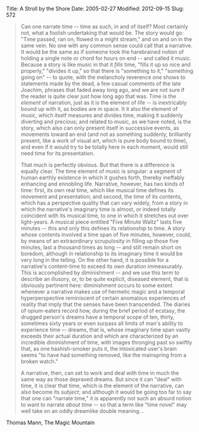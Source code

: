 Title: A Stroll by the Shore
Date: 2005-02-27
Modified: 2012-09-15
Slug: 572

<blockquote>Can one narrate time -- time as such, in and of itself? Most certainly not, what a foolish undertaking that would be. The story would go: "Time passed, ran on, flowed in a might stream," and on and on in the same vein. No one with any common sense could call that a narrative. It would be the same as if someone took the harebrained notion of holding a single note or chord for hours on end -- and called it music. Because a story is like music in that it <i>fills</i> time, "fills it up so nice and properly," "divides it up," so that there is "something to it," "something going on" -- to quote, with the melancholy reverence one shows to statements made by the dead, a few casual comments of the late Joachim, phrases that faded away long ago, and we are not sure if the reader is quite clear just how long ago that was. Time is the <i>element</i> of narration, just as it is the element of life -- is inextricably bound up with it, as bodies are in space. It it also the element of music, which itself measures and divides time, making it suddenly diverting and precious; and related to music, as we have noted, is the story, which also can only present itself in successive events, as movements toward an end (and not as something suddenly, brilliantly present, like a work of visual art, which is pure body bound to time), and even if it would try to be totally here in each moment, would still need time for its presentation.

That much is perfectly obvious. But that there is a difference is equally clear. The time element of music is singular: a segment of human earthly existence in which it gushes forth, thereby ineffably enhancing and ennobling life. Narrative, however, has two kinds of time: first, its own real time, which like musical time defines its movement and presentation; and second, the time of its contents, which has a perspective quality that can vary widely, from a story in which the narrative's imaginary time is almost, or indeed totally coincident with its musical time, to one in which it stretches out over light-years. A musical piece entitled "Five Minute Waltz" lasts five minutes -- this and only this defines its relationship to time. A story whose contents involved a time span of five minutes, however, could, by means of an extraordinary scrupulosity in filling up those five minutes, last a thousand times as long -- and still remain short on boredom, although in relationship to its imaginary time it would be very long in the telling. On the other hand, it is possible for a narrative's content-time to exceed its own duration immeasurably. This is accomplished by diminishment -- and we use this term to describe an illusory, or, to be quite explicit, diseased element, that is obviously pertinent here: diminishment occurs to some extent whenever a narrative makes use of hermetic magic and a temporal hyperperspective reminiscent of certain anomalous experiences of reality that imply that the senses have been transcended. The diaries of opium-eaters record how, during the brief period of ecstasy, the drugged person's dreams have a temporal scope of ten, thirty, sometimes sixty years or even surpass all limits of man's ability to experience time -- dreams, that is, whose imaginary time span vastly exceeds their actual duration and which are characterized by an incredible diminishment of time, with images thronging past so swiftly that, as one hashish-smoker puts it, the intoxicated user's brain seems "to have had something removed, like the mainspring from a broken watch."

A narrative, then, can set to work and deal with time in much the same way as those depraved dreams. But since it can "deal" with time, it is clear that time, which is the element of the narrative, can also become its <i>subject</i>; and although it would be going too far to say that one can "narrate time," it is apparently not such an absurd notion to want to narrate <i>about time</i> -- so that a term like "time novel" may well take on an oddly dreamlike double meaning...</blockquote>

Thomas Mann, The Magic Mountain
